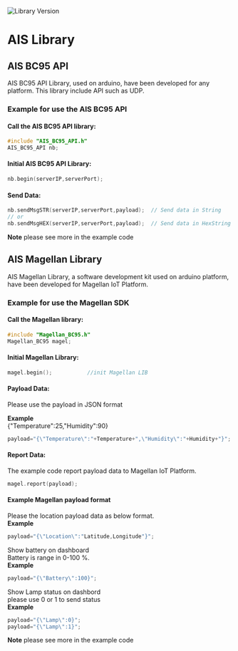 
![Library Version](https://img.shields.io/badge/Version-1.1.1-green)

# AIS Library

## AIS BC95 API
AIS BC95 API Library, used on arduino, have been developed for 
any platform. This library include API such as UDP.
### Example for use the AIS BC95 API
#### Call the AIS BC95 API library:
```cpp
#include "AIS_BC95_API.h"
AIS_BC95_API nb;
```
#### Initial AIS BC95 API Library:
```cpp
nb.begin(serverIP,serverPort);    
```

#### Send Data:
```cpp
nb.sendMsgSTR(serverIP,serverPort,payload);  // Send data in String 
// or
nb.sendMsgHEX(serverIP,serverPort,payload);  // Send data in HexString   
```
 **Note** please see more in the example code  
 
## AIS Magellan Library
AIS Magellan Library, a software development kit used on arduino platform, have been developed for 
Magellan IoT Platform.  

### Example for use the Magellan SDK
#### Call the Magellan library:
```cpp
#include "Magellan_BC95.h"
Magellan_BC95 magel;
```
#### Initial Magellan Library:
```cpp
magel.begin();           //init Magellan LIB
```
#### Payload Data: 
Please use the payload in JSON format 

**Example**\
{"Temperature":25,"Humidity":90}

```cpp
payload="{\"Temperature\":"+Temperature+",\"Humidity\":"+Humidity+"}";
```
#### Report Data:
The example code report payload data to Magellan IoT Platform.
```cpp
magel.report(payload);
```
#### Example Magellan payload format
Please the location payload data as below format.\
**Example**
```cpp
payload="{\"Location\":"Latitude,Longitude"}";
```
Show battery on dashboard\
Battery is range in 0-100 %.\
**Example**
```cpp
payload="{\"Battery\":100}";   
```
Show Lamp status on dashbord\
please use 0 or 1 to send status\
**Example**
```cpp
payload="{\"Lamp\":0}"; 
payload="{\"Lamp\":1}";
```
**Note** please see more in the example code 
